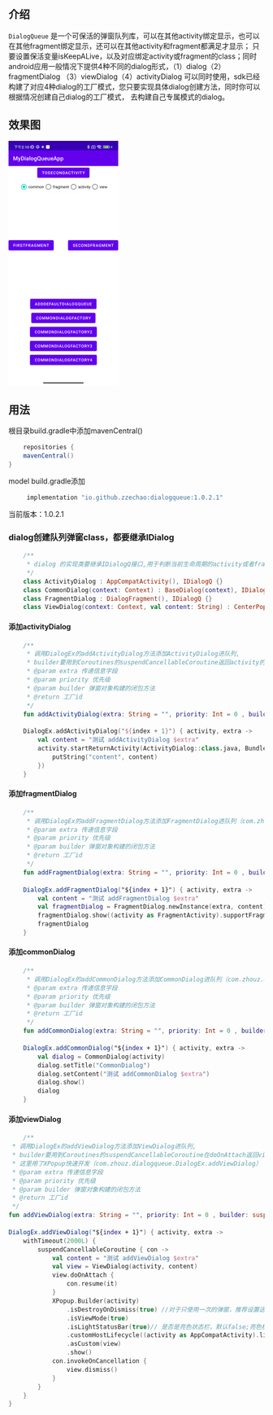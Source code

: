 ## 介绍

`DialogQueue` 是一个可保活的弹窗队列库，可以在其他activity绑定显示，也可以在其他fragment绑定显示，还可以在其他activity和fragment都满足才显示；
只要设置保活变量isKeepALive，以及对应绑定activity或fragment的class；同时android应用一般情况下提供4种不同的dialog形式，（1）dialog（2）fragmentDialog
（3）viewDialog（4）activityDialog
可以同时使用，sdk已经构建了对应4种dialog的工厂模式，您只要实现具体dialog创建方法，同时你可以根据情况创建自己dialog的工厂模式，
去构建自己专属模式的dialog。

## 效果图

![image](https://github.com/zzechao/DialogQueue/blob/master/demo_display.png)

## 用法

根目录build.gradle中添加mavenCentral()

```groovy
    repositories {
    mavenCentral()
}
```

model build.gradle添加

```groovy
     implementation "io.github.zzechao:dialogqueue:1.0.2.1"
```

当前版本：1.0.2.1

### dialog创建队列弹窗class，都要继承IDialog

```kotlin
    /**
     * dialog 的实现类要继承IDialogQ接口,用于判断当前生命周期的activity或者fragment是不是队列的弹窗
     */
    class ActivityDialog : AppCompatActivity(), IDialogQ {}
    class CommonDialog(context: Context) : BaseDialog(context), IDialogQ {}
    class FragmentDialog : DialogFragment(), IDialogQ {}
    class ViewDialog(context: Context, val content: String) : CenterPopupView(context), IDialogQ {}
```

#### 添加activityDialog
```kotlin
    /**
     * 调用DialogEx的addActivityDialog方法添加ActivityDialog进队列, 
     * builder要用到Coroutines的suspendCancellableCoroutine返回activity的对象（com.zhouz.dialogqueue.DialogEx.addActivityDialog）
     * @param extra 传递信息字段
     * @param priority 优先级
     * @param builder 弹窗对象构建的闭包方法
     * @return 工厂id
     */
    fun addActivityDialog(extra: String = "", priority: Int = 0 , builder: suspend (Activity, String) -> ComponentActivity): Int{}

    DialogEx.addActivityDialog("${index + 1}") { activity, extra ->
        val content = "测试 addActivityDialog $extra"
        activity.startReturnActivity(ActivityDialog::class.java, Bundle().apply {
            putString("content", content)
        })
    }
```

#### 添加fragmentDialog
```kotlin
    /**
     * 调用DialogEx的addFragmentDialog方法添加FragmentDialog进队列（com.zhouz.dialogqueue.DialogEx.addFragmentDialog）
     * @param extra 传递信息字段
     * @param priority 优先级
     * @param builder 弹窗对象构建的闭包方法
     * @return 工厂id
     */
    fun addFragmentDialog(extra: String = "", priority: Int = 0 , builder: suspend (Activity, String) -> DialogFragment): Int

    DialogEx.addFragmentDialog("${index + 1}") { activity, extra ->
        val content = "测试 addFragmentDialog $extra"
        val fragmentDialog = FragmentDialog.newInstance(extra, content)
        fragmentDialog.show((activity as FragmentActivity).supportFragmentManager, "FragmentDialog")
        fragmentDialog
    }
```

#### 添加commonDialog
```kotlin
    /**
     * 调用DialogEx的addCommonDialog方法添加CommonDialog进队列（com.zhouz.dialogqueue.DialogEx.addCommonDialog）
     * @param extra 传递信息字段
     * @param priority 优先级
     * @param builder 弹窗对象构建的闭包方法
     * @return 工厂id
     */
    fun addCommonDialog(extra: String = "", priority: Int = 0 , builder: suspend (Activity, String) -> Dialog): Int

    DialogEx.addCommonDialog("${index + 1}") { activity, extra ->
        val dialog = CommonDialog(activity)
        dialog.setTitle("CommonDialog")
        dialog.setContent("测试 addCommonDialog $extra")
        dialog.show()
        dialog
    }
```

#### 添加viewDialog
```kotlin
    /**
 * 调用DialogEx的addViewDialog方法添加ViewDialog进队列,
 * builder要用到Coroutines的suspendCancellableCoroutine在doOnAttach返回view的对象，
 * 这里用了XPopup快速开发（com.zhouz.dialogqueue.DialogEx.addViewDialog）
 * @param extra 传递信息字段
 * @param priority 优先级
 * @param builder 弹窗对象构建的闭包方法
 * @return 工厂id
 */
fun addViewDialog(extra: String = "", priority: Int = 0 , builder: suspend (Activity, String) -> View): Int

DialogEx.addViewDialog("${index + 1}") { activity, extra ->
    withTimeout(2000L) {
        suspendCancellableCoroutine { con ->
            val content = "测试 addViewDialog $extra"
            val view = ViewDialog(activity, content)
            view.doOnAttach {
                con.resume(it)
            }
            XPopup.Builder(activity)
                .isDestroyOnDismiss(true) //对于只使用一次的弹窗，推荐设置这个
                .isViewMode(true)
                .isLightStatusBar(true)// 是否是亮色状态栏，默认false;亮色模式下，状态栏图标和文字是黑色
                .customHostLifecycle((activity as AppCompatActivity).lifecycle)
                .asCustom(view)
                .show()
            con.invokeOnCancellation {
                view.dismiss()
            }
        }
    }
}
```
